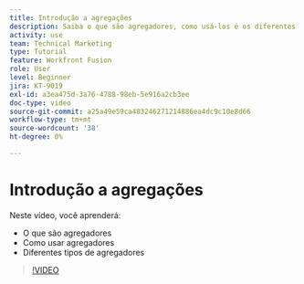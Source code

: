 ```yaml
---
title: Introdução a agregações
description: Saiba o que são agregadores, como usá-los e os diferentes tipos de agregadores no [!DNL Adobe Workfront Fusion].
activity: use
team: Technical Marketing
type: Tutorial
feature: Workfront Fusion
role: User
level: Beginner
jira: KT-9019
exl-id: a3ea475d-3a76-4788-98eb-5e916a2cb3ee
doc-type: video
source-git-commit: a25a49e59ca483246271214886ea4dc9c10e8d66
workflow-type: tm+mt
source-wordcount: '38'
ht-degree: 0%

---
```


# Introdução a agregações

Neste vídeo, você aprenderá:

* O que são agregadores
* Como usar agregadores
* Diferentes tipos de agregadores

>[!VIDEO](https://video.tv.adobe.com/v/335279/?quality=12&learn=on)
